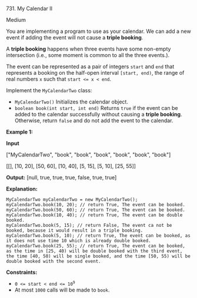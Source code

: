 731\. My Calendar II

Medium

You are implementing a program to use as your calendar. We can add a new event if adding the event will not cause a **triple booking**.

A **triple booking** happens when three events have some non-empty intersection (i.e., some moment is common to all the three events.).

The event can be represented as a pair of integers `start` and `end` that represents a booking on the half-open interval `[start, end)`, the range of real numbers `x` such that `start <= x < end`.

Implement the `MyCalendarTwo` class:

*   `MyCalendarTwo()` Initializes the calendar object.
*   `boolean book(int start, int end)` Returns `true` if the event can be added to the calendar successfully without causing a **triple booking**. Otherwise, return `false` and do not add the event to the calendar.

**Example 1:**

**Input**

["MyCalendarTwo", "book", "book", "book", "book", "book", "book"]

[[], [10, 20], [50, 60], [10, 40], [5, 15], [5, 10], [25, 55]]

**Output:** [null, true, true, true, false, true, true]

**Explanation:**

    MyCalendarTwo myCalendarTwo = new MyCalendarTwo(); 
    myCalendarTwo.book(10, 20); // return True, The event can be booked. 
    myCalendarTwo.book(50, 60); // return True, The event can be booked. 
    myCalendarTwo.book(10, 40); // return True, The event can be double booked. 
    myCalendarTwo.book(5, 15); // return False, The event ca not be booked, because it would result in a triple booking. 
    myCalendarTwo.book(5, 10); // return True, The event can be booked, as it does not use time 10 which is already double booked. 
    myCalendarTwo.book(25, 55); // return True, The event can be booked, as the time in [25, 40) will be double booked with the third event, the time [40, 50) will be single booked, and the time [50, 55) will be double booked with the second event.

**Constraints:**

*   <code>0 <= start < end <= 10<sup>9</sup></code>
*   At most `1000` calls will be made to `book`.